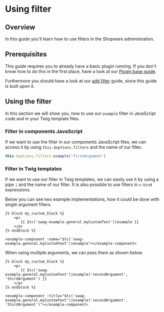 # Using filter

## Overview

In this guide you'll learn how to use filters in the Shopware administration.

## Prerequisites

This guide requires you to already have a basic plugin running. If you don't know how to do this in the first place, have a look at our [Plugin base guide](../plugin-base-guide).

Furthermore you should have a look at our [add filter](add-filter) guide, since this guide is built upon it.

## Using the filter

In this section we will show you, how to use our `example` filter in JavaScript code and in your Twig template files.

### Filter in components JavaScript

If we want to use the filter in our components JavaScript files, we can access it by using `this.$options.filters` and the name of our filter.

```javascript
this.$options.filters.example('firstArgument')
```

### Filter in Twig templates

If we want to use our filter in Twig templates, we can easily use it by using a pipe `|` and the name of our filter. It is also possible to use filters in `v-bind` expressions.

Below you can see two example implementations, how it could be done with single argument filters.



```text
{% block my_custom_block %}
    <p>
       {{ $tc('swag-example.general.myCustomText')|example }}
    </p>
{% endblock %}
```



```text
<example-component :name="$tc('swag-example.general.myCustomText')|example"></example-component>
```

When using multiple arguments, we can pass them as shown below.



```text
{% block my_custom_block %}
    <p>
       {{ $tc('swag-example.general.myCustomText')|example('secondArgument', 'thirdArgument') }}
    </p>
{% endblock %}
```



```text
<example-component :title="$tc('swag-example.general.myCustomText')|example('secondArgument', 'thirdArgument')"></example-component>
```
